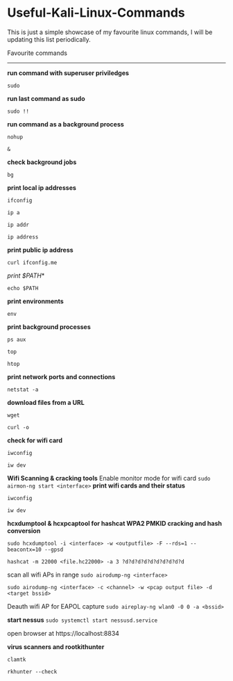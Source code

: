 # Useful-Kali-Linux-Commands
This is just a simple showcase of my favourite linux commands, I will be updating this list periodically.

Favourite commands
___________________

**run command with superuser priviledges**

`sudo`  

**run last command as sudo**

`sudo !!` 

**run command as a background process**

`nohup` 

`&`

**check background jobs**

`bg`

**print local ip addresses**

`ifconfig`

`ip a`

`ip addr`

`ip address`


**print public ip address**

`curl ifconfig.me`

*print $PATH**

`echo $PATH`

**print environments**

`env`

**print background processes** 

`ps aux`

`top`

`htop`

**print network ports and connections**

`netstat -a`

**download files from a URL**

`wget`

`curl -o`

**check for wifi card**

`iwconfig`

`iw dev`

**Wifi Scanning & cracking tools**
Enable monitor mode for wifi card
`sudo airmon-ng start <interface>`
**print wifi cards and their status**

`iwconfig`

`iw dev`

**hcxdumptool & hcxpcaptool for hashcat WPA2 PMKID cracking and hash conversion**

`sudo hcxdumptool -i <interface> -w <outputfile> -F --rds=1 --beacontx=10 --gpsd`

`hashcat -m 22000 <file.hc22000> -a 3 ?d?d?d?d?d?d?d?d?d?d`

scan all wifi APs in range
`sudo airodump-ng <interface>` 

`sudo airodump-ng <interface> -c <channel> -w <pcap output file> -d <target bssid>`

Deauth wifi AP for EAPOL capture
`sudo aireplay-ng wlan0 -0 0 -a <bssid>`

**start nessus**
`sudo systemctl start nessusd.service`

open browser at https://localhost:8834

**virus scanners and rootkithunter**

`clamtk`

`rkhunter --check`


